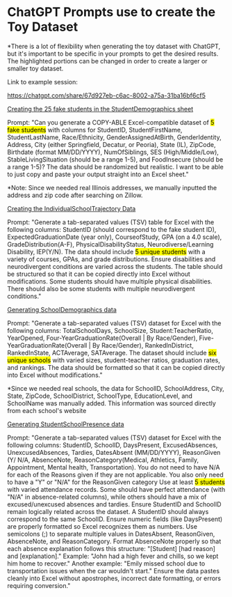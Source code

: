 # ChatGPT Prompts use to create the Toy Dataset

\*There is a lot of flexibility when generating the toy dataset with
ChatGPT, but it\'s important to be specific in your prompts to get the
desired results. The highlighted portions can be changed in order to
create a larger or smaller toy dataset.

Link to example session:

<https://chatgpt.com/share/67d927eb-c6ac-8002-a75a-31ba16bf6cf5>

<ins>Creating the 25 fake students in the StudentDemographics
sheet </ins>

Prompt: "Can you generate a COPY-ABLE Excel-compatible dataset of <mark>5 fake
students</mark> with columns for StudentID, StudentFirstName, StudentLastName,
Race/Ethnicity, GenderAssignedAtBirth, GenderIdentity, Address, City
(either Springfield, Decatur, or Peoria), State (IL), ZipCode, Birthdate
(format MM/DD/YYYY), NumOfSiblings, SES (High/Middle/Low),
StableLivingSituation (should be a range 1-5), and FoodInsecure (should
be a range 1-5)? The data should be randomized but realistic. I want to
be able to just copy and paste your output straight into an Excel
sheet."

\*Note: Since we needed real Illinois addresses, we manually inputted
the address and zip code after searching on Zillow.

<ins>Creating the IndividualSchoolTrajectory Data</ins>

Prompt: "Generate a tab-separated values (TSV) table for Excel with the
following columns: StudentID (should correspond to the fake student ID),
ExpectedGraduationDate (year only), CourseofStudy, GPA (on a 4.0 scale),
GradeDistribution(A-F), PhysicalDisabilityStatus, Neurodiverse/Learning
Disability, IEP(Y/N). The data should include <mark>5 unique students</mark> with a
variety of courses, GPAs, and grade distributions. Ensure disabilities
and neurodivergent conditions are varied across the students. The table
should be structured so that it can be copied directly into Excel
without modifications. Some students should have multiple physical
disabilities. There should also be some students with multiple
neurodivergent conditions."

<ins>Generating SchoolDemographics data</ins>

Prompt: "Generate a tab-separated values (TSV) dataset for Excel with
the following columns: TotalSchoolDays, SchoolSize,
Student:TeacherRatio, YearOpened, Four-YearGraduationRate(Overall \| By
Race/Gender), Five-YearGraduationRate(Overall \| By Race/Gender),
RankedInDistrict, RankedInState, ACTAverage, SATAverage. The dataset
should include <mark>six unique schools</mark> with varied sizes, student-teacher
ratios, graduation rates, and rankings. The data should be formatted so
that it can be copied directly into Excel without modifications."

\*Since we needed real schools, the data for SchoolID, SchoolAddress,
City, State, ZipCode, SchoolDistrict, SchoolType, EducationLevel, and
SchoolName was manually added. This information was sourced directly
from each school\'s website

<ins>Generating StudentSchoolPresence data</ins>

Prompt: "Generate a tab-separated values (TSV) dataset for Excel with
the following columns: StudentID, SchoolID, DaysPresent,
ExcusedAbsences, UnexcusedAbsences, Tardies, DatesAbsent (MM/DD/YYYY),
ReasonGiven (Y/ N/A, AbsenceNote, ReasonCategory(Medical, Athletics,
Family, Appointment, Mental health, Transportation). You do not need to
have N/A for each of the Reasons given if they are not applicable. You
also only need to have a \"Y\" or \"N/A\" for the ReasonGiven category
Use at least <mark>5 students</mark> with varied attendance records. Some should have
perfect attendance (with \"N/A\" in absence-related columns), while
others should have a mix of excused/unexcused absences and tardies.
Ensure StudentID and SchoolID remain logically related across the
dataset. A StudentID should always correspond to the same SchoolID.
Ensure numeric fields (like DaysPresent) are properly formatted so Excel
recognizes them as numbers. Use semicolons (;) to separate multiple
values in DatesAbsent, ReasonGiven, AbsenceNote, and ReasonCategory.
Format AbsenceNote properly so that each absence explanation follows
this structure: \"\[Student\] \[had reason\] and \[explanation\].\"
Example: \"John had a high fever and chills, so we kept him home to
recover.\" Another example: \"Emily missed school due to transportation
issues when the car wouldn't start.\" Ensure the data pastes cleanly
into Excel without apostrophes, incorrect date formatting, or errors
requiring conversion.\"
